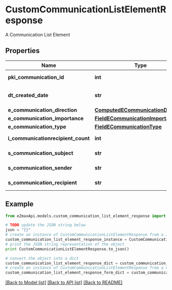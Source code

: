 # CustomCommunicationListElementResponse

A Communication List Element

## Properties
Name | Type | Description | Notes
------------ | ------------- | ------------- | -------------
**pki_communication_id** | **int** | The unique ID of the Communication. | 
**dt_created_date** | **str** | The date and time at which the object was created | 
**e_communication_direction** | [**ComputedECommunicationDirection**](ComputedECommunicationDirection.md) |  | 
**e_communication_importance** | [**FieldECommunicationImportance**](FieldECommunicationImportance.md) |  | 
**e_communication_type** | [**FieldECommunicationType**](FieldECommunicationType.md) |  | 
**i_communicationrecipient_count** | **int** | The count of Communicationrecipient | 
**s_communication_subject** | **str** | The subject of the Communication | 
**s_communication_sender** | **str** | The sender name of the Communication | 
**s_communication_recipient** | **str** | The recipients&#39; name of the Communication | 

## Example

```python
from eZmaxApi.models.custom_communication_list_element_response import CustomCommunicationListElementResponse

# TODO update the JSON string below
json = "{}"
# create an instance of CustomCommunicationListElementResponse from a JSON string
custom_communication_list_element_response_instance = CustomCommunicationListElementResponse.from_json(json)
# print the JSON string representation of the object
print CustomCommunicationListElementResponse.to_json()

# convert the object into a dict
custom_communication_list_element_response_dict = custom_communication_list_element_response_instance.to_dict()
# create an instance of CustomCommunicationListElementResponse from a dict
custom_communication_list_element_response_form_dict = custom_communication_list_element_response.from_dict(custom_communication_list_element_response_dict)
```
[[Back to Model list]](../README.md#documentation-for-models) [[Back to API list]](../README.md#documentation-for-api-endpoints) [[Back to README]](../README.md)


